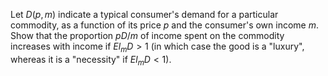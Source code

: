 Let $D(p, m)$ indicate a typical consumer's demand for a particular commodity, as a function of its price $p$ and the consumer's own income $m$.  Show that the proportion $pD/m$ of income spent on the commodity increases with income if $El_m D > 1$ (in which case the good is a "luxury", whereas it is a "necessity" if $El_m D < 1$).
